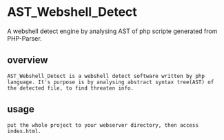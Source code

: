 # AST_Webshell_Detect
A webshell detect engine by analysing AST of php scripte generated from PHP-Parser.

## overview
    AST_Webshell_Detect is a webshell detect software written by php language. It's purpose is by analysing abstract syntax tree(AST) of the detected file, to find threaten info.
    
## usage
    put the whole project to your webserver directory, then access index.html.
